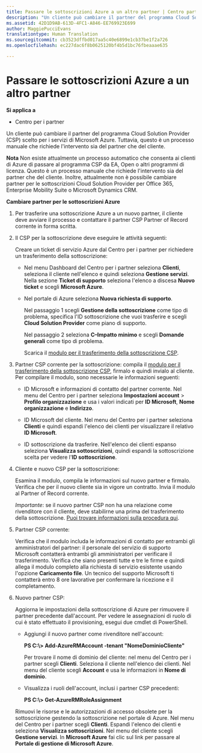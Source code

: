 ```yaml
---
title: Passare le sottoscrizioni Azure a un altro partner | Centro partner
description: "Un cliente può cambiare il partner del programma Cloud Solution Provider (CSP) scelto per i servizi di Microsoft Azure. Tuttavia, questo è un processo manuale che richiede l&quot;intervento sia del partner che del cliente."
ms.assetid: 42D1D9AB-613D-4FC1-A846-EE769923E699
author: MaggiePucciEvans
translationtype: Human Translation
ms.sourcegitcommit: cb3523dffbd017aa5c40e6899e1cb37be1f2a726
ms.openlocfilehash: ec227dac6f8b0625120bf4b5d1bc76fbeaaae635

---
```


# Passare le sottoscrizioni Azure a un altro partner

**Si applica a**

-  Centro per i partner

Un cliente può cambiare il partner del programma Cloud Solution Provider (CSP) scelto per i servizi di Microsoft Azure. Tuttavia, questo è un processo manuale che richiede l'intervento sia del partner che del cliente.

**Nota**  Non esiste attualmente un processo automatico che consenta ai clienti di Azure di passare al programma CSP da EA, Open o altri programmi di licenza. Questo è un processo manuale che richiede l'intervento sia del partner che del cliente. Inoltre, attualmente non è possibile cambiare partner per le sottoscrizioni Cloud Solution Provider per Office 365, Enterprise Mobility Suite o Microsoft Dynamics CRM.

 

**Cambiare partner per le sottoscrizioni Azure**

1.  Per trasferire una sottoscrizione Azure a un nuovo partner, il cliente deve avviare il processo e contattare il partner CSP Partner of Record corrente in forma scritta.

2.  Il CSP per la sottoscrizione deve eseguire le attività seguenti:

    Creare un ticket di servizio Azure dal Centro per i partner per richiedere un trasferimento della sottoscrizione:

    -   Nel menu Dashboard del Centro per i partner seleziona **Clienti**, seleziona il cliente nell'elenco e quindi seleziona **Gestione servizi**. Nella sezione **Ticket di supporto** seleziona l'elenco a discesa **Nuovo ticket** e scegli **Microsoft Azure**.

    -   Nel portale di Azure seleziona **Nuova richiesta di supporto**.

        Nel passaggio 1 scegli **Gestione della sottoscrizione** come tipo di problema, specifica l'ID sottoscrizione che vuoi trasferire e scegli **Cloud Solution Provider** come piano di supporto.

        Nel passaggio 2 seleziona **C–Impatto minimo** e scegli **Domande generali** come tipo di problema.

        Scarica il [modulo per il trasferimento della sottoscrizione CSP](https://assets.windowsphone.com/5222c408-e546-4e01-b72a-2ec7d4c43d57/CSP_Subscription_Transfer_Form_Azure_InvariantCulture_Default.zip).

3.  Partner CSP corrente per la sottoscrizione: compila il [modulo per il trasferimento della sottoscrizione CSP](https://assets.windowsphone.com/5222c408-e546-4e01-b72a-2ec7d4c43d57/CSP_Subscription_Transfer_Form_Azure_InvariantCulture_Default.zip), firmalo e quindi invialo al cliente. Per compilare il modulo, sono necessarie le informazioni seguenti:

    -   ID Microsoft e informazioni di contatto del partner corrente. Nel menu del Centro per i partner seleziona **Impostazioni account** &gt; **Profilo organizzazione** e usa i valori indicati per **ID Microsoft**, **Nome organizzazione** e **Indirizzo**.

    -   ID Microsoft del cliente. Nel menu del Centro per i partner seleziona **Clienti** e quindi espandi l'elenco dei clienti per visualizzare il relativo **ID Microsoft**.

    -   ID sottoscrizione da trasferire. Nell'elenco dei clienti espanso seleziona **Visualizza sottoscrizioni**, quindi espandi la sottoscrizione scelta per vedere l'**ID sottoscrizione**.

4.  Cliente e nuovo CSP per la sottoscrizione:

    Esamina il modulo, compila le informazioni sul nuovo partner e firmalo. Verifica che per il nuovo cliente sia in vigore un contratto. Invia il modulo al Partner of Record corrente.

    *Importante*: se il nuovo partner CSP non ha una relazione come rivenditore con il cliente, deve stabilirne una prima del trasferimento della sottoscrizione. [Puoi trovare informazioni sulla procedura qui](https://int.msdn.microsoft.com/en-us/library/partnercenter/mt750320.aspx).

5.  Partner CSP corrente:

    Verifica che il modulo includa le informazioni di contatto per entrambi gli amministratori del partner: il personale del servizio di supporto Microsoft contatterà entrambi gli amministratori per verificare il trasferimento. Verifica che siano presenti tutte e tre le firme e quindi allega il modulo completo alla richiesta di servizio esistente usando l'opzione **Caricamento file**. Un tecnico del supporto Microsoft ti contatterà entro 8 ore lavorative per confermare la ricezione e il completamento.

6.  Nuovo partner CSP:

    Aggiorna le impostazioni della sottoscrizione di Azure per rimuovere il partner precedente dall'account. Per vedere le assegnazioni di ruolo di cui è stato effettuato il provisioning, esegui due cmdlet di PowerShell.

    -   Aggiungi il nuovo partner come rivenditore nell'account:

        **PS C:\\&gt; Add-AzureRMAccount -tenant "NomeDominioCliente"**

        Per trovare il nome di dominio del cliente: nel menu del Centro per i partner scegli **Clienti**. Seleziona il cliente nell'elenco dei clienti. Nel menu del cliente scegli **Account** e usa le informazioni in **Nome di dominio**.

    -   Visualizza i ruoli dell'account, inclusi i partner CSP precedenti:

        **PS C:\\&gt; Get-AzureRMRoleAssignment**

    Rimuovi le risorse e le autorizzazioni di accesso obsolete per la sottoscrizione gestendo la sottoscrizione nel portale di Azure. Nel menu del Centro per i partner scegli **Clienti**. Espandi l'elenco dei clienti e seleziona **Visualizza sottoscrizioni**. Nel menu del cliente scegli **Gestione servizi**. In **Microsoft Azure** fai clic sul link per passare al **Portale di gestione di Microsoft Azure**.

 

 






<!--HONumber=Jan17_HO2-->


